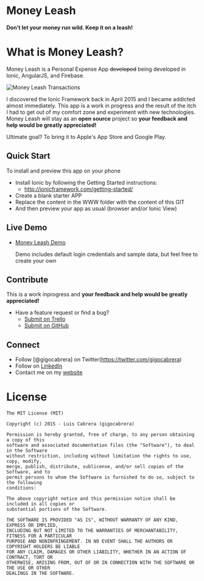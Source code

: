 
# Money Leash

**Don't let your money run wild. Keep it on a leash!**


# What is Money Leash?

Money Leash is a Personal Expense App ~~developed~~ being developed in Ionic, AngularJS, and Firebase.

![Money Leash Transactions](https://github.com/gigocabrera/moneyleash/blob/master/moneyleash_screens.png)

I discovered the Ionic Framework back in April 2015 and I became addicted almost immediately. This app is a work in 
progress and the result of the itch I had to get out of my comfort zone and experiment with new technologies. Money Leash 
will stay as an **open source** project so **your feedback and help would be greatly appreciated!**

Ultimate goal? To bring it to Apple's App Store and Google Play.


## Quick Start

To install and preview this app on your phone

- Install Ionic by following the Getting Started instructions:
  * http://ionicframework.com/getting-started/
- Create a blank starter APP
- Replace the content in the WWW folder with the content of this GIT
- And then preview your app as usual (browser and/or Ionic View)


## Live Demo

 - [Money Leash Demo](https://brilliant-inferno-1044.firebaseapp.com/)

   Demo includes default login credentials and sample data, but feel free to create your own


## Contribute

This is a work inprogress and **your feedback and help would be greatly appreciated!**

- Have a feature request or find a bug?
  * [Submit on Trello](https://trello.com/b/SacyhwZK/money-leash-board)
  * [Submit on GitHub](https://github.com/gigocabrera/moneyleash/issues)


## Connect

- Follow [@gigocabrera] on Twitter(https://twitter.com/gigocabrera)
- Follow on [LinkedIn](https://www.linkedin.com/in/luiscabrerame)
- Contact me on my [website](http://www.luiscabrera.me)


# License

    The MIT License (MIT)
    
    Copyright (c) 2015 - Luis Cabrera (gigocabrera)
    
    Permission is hereby granted, free of charge, to any person obtaining a copy of this 
	software and associated documentation files (the "Software"), to deal in the Software 
	without restriction, including without limitation the rights to use, copy, modify, 
	merge, publish, distribute, sublicense, and/or sell copies of the Software, and to 
	permit persons to whom the Software is furnished to do so, subject to the following 
	conditions:
    
    The above copyright notice and this permission notice shall be included in all copies or 
	substantial portions of the Software.
    
    THE SOFTWARE IS PROVIDED "AS IS", WITHOUT WARRANTY OF ANY KIND, EXPRESS OR IMPLIED, 
	INCLUDING BUT NOT LIMITED TO THE WARRANTIES OF MERCHANTABILITY, FITNESS FOR A PARTICULAR 
	PURPOSE AND NONINFRINGEMENT. IN NO EVENT SHALL THE AUTHORS OR COPYRIGHT HOLDERS BE LIABLE 
	FOR ANY CLAIM, DAMAGES OR OTHER LIABILITY, WHETHER IN AN ACTION OF CONTRACT, TORT OR 
	OTHERWISE, ARISING FROM, OUT OF OR IN CONNECTION WITH THE SOFTWARE OR THE USE OR OTHER 
	DEALINGS IN THE SOFTWARE.
